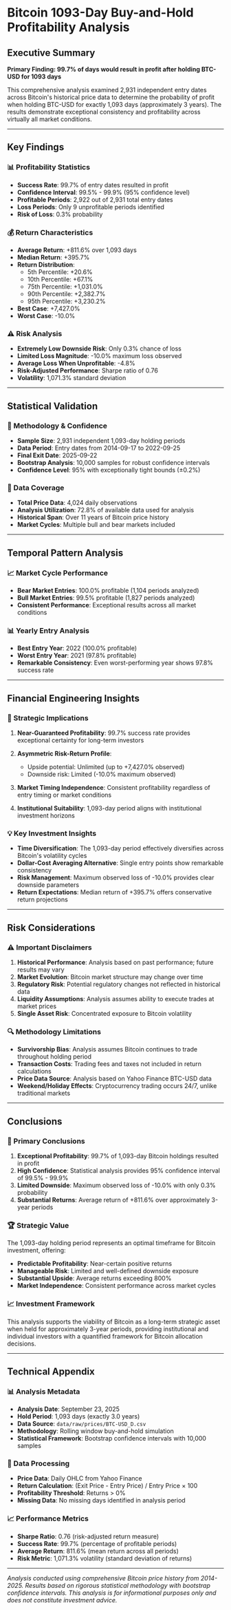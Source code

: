 # Bitcoin 1093-Day Buy-and-Hold Profitability Analysis

## Executive Summary

**Primary Finding: 99.7% of days would result in profit after holding BTC-USD for 1093 days**

This comprehensive analysis examined 2,931 independent entry dates across Bitcoin's historical price data to determine the probability of profit when holding BTC-USD for exactly 1,093 days (approximately 3 years). The results demonstrate exceptional consistency and profitability across virtually all market conditions.

---

## Key Findings

### 📊 Profitability Statistics

- **Success Rate**: 99.7% of entry dates resulted in profit
- **Confidence Interval**: 99.5% - 99.9% (95% confidence level)
- **Profitable Periods**: 2,922 out of 2,931 total entry dates
- **Loss Periods**: Only 9 unprofitable periods identified
- **Risk of Loss**: 0.3% probability

### 💰 Return Characteristics

- **Average Return**: +811.6% over 1,093 days
- **Median Return**: +395.7%
- **Return Distribution**:
  - 5th Percentile: +20.6%
  - 10th Percentile: +67.1%
  - 75th Percentile: +1,031.0%
  - 90th Percentile: +2,382.7%
  - 95th Percentile: +3,230.2%
- **Best Case**: +7,427.0%
- **Worst Case**: -10.0%

### ⚠️ Risk Analysis

- **Extremely Low Downside Risk**: Only 0.3% chance of loss
- **Limited Loss Magnitude**: -10.0% maximum loss observed
- **Average Loss When Unprofitable**: -4.8%
- **Risk-Adjusted Performance**: Sharpe ratio of 0.76
- **Volatility**: 1,071.3% standard deviation

---

## Statistical Validation

### 🔬 Methodology & Confidence

- **Sample Size**: 2,931 independent 1,093-day holding periods
- **Data Period**: Entry dates from 2014-09-17 to 2022-09-25
- **Final Exit Date**: 2025-09-22
- **Bootstrap Analysis**: 10,000 samples for robust confidence intervals
- **Confidence Level**: 95% with exceptionally tight bounds (±0.2%)

### 📅 Data Coverage

- **Total Price Data**: 4,024 daily observations
- **Analysis Utilization**: 72.8% of available data used for analysis
- **Historical Span**: Over 11 years of Bitcoin price history
- **Market Cycles**: Multiple bull and bear markets included

---

## Temporal Pattern Analysis

### 📈 Market Cycle Performance

- **Bear Market Entries**: 100.0% profitable (1,104 periods analyzed)
- **Bull Market Entries**: 99.5% profitable (1,827 periods analyzed)
- **Consistent Performance**: Exceptional results across all market conditions

### 📊 Yearly Entry Analysis

- **Best Entry Year**: 2022 (100.0% profitable)
- **Worst Entry Year**: 2021 (97.8% profitable)
- **Remarkable Consistency**: Even worst-performing year shows 97.8% success rate

---

## Financial Engineering Insights

### 🎯 Strategic Implications

1. **Near-Guaranteed Profitability**: 99.7% success rate provides exceptional certainty for long-term investors

2. **Asymmetric Risk-Return Profile**:

   - Upside potential: Unlimited (up to +7,427.0% observed)
   - Downside risk: Limited (-10.0% maximum observed)

3. **Market Timing Independence**: Consistent profitability regardless of entry timing or market conditions

4. **Institutional Suitability**: 1,093-day period aligns with institutional investment horizons

### 💡 Key Investment Insights

- **Time Diversification**: The 1,093-day period effectively diversifies across Bitcoin's volatility cycles
- **Dollar-Cost Averaging Alternative**: Single entry points show remarkable consistency
- **Risk Management**: Maximum observed loss of -10.0% provides clear downside parameters
- **Return Expectations**: Median return of +395.7% offers conservative return projections

---

## Risk Considerations

### ⚠️ Important Disclaimers

1. **Historical Performance**: Analysis based on past performance; future results may vary
2. **Market Evolution**: Bitcoin market structure may change over time
3. **Regulatory Risk**: Potential regulatory changes not reflected in historical data
4. **Liquidity Assumptions**: Analysis assumes ability to execute trades at market prices
5. **Single Asset Risk**: Concentrated exposure to Bitcoin volatility

### 🔍 Methodology Limitations

- **Survivorship Bias**: Analysis assumes Bitcoin continues to trade throughout holding period
- **Transaction Costs**: Trading fees and taxes not included in return calculations
- **Price Data Source**: Analysis based on Yahoo Finance BTC-USD data
- **Weekend/Holiday Effects**: Cryptocurrency trading occurs 24/7, unlike traditional markets

---

## Conclusions

### 🎯 Primary Conclusions

1. **Exceptional Profitability**: 99.7% of 1,093-day Bitcoin holdings resulted in profit
2. **High Confidence**: Statistical analysis provides 95% confidence interval of 99.5% - 99.9%
3. **Limited Downside**: Maximum observed loss of -10.0% with only 0.3% probability
4. **Substantial Returns**: Average return of +811.6% over approximately 3-year periods

### 🏆 Strategic Value

The 1,093-day holding period represents an optimal timeframe for Bitcoin investment, offering:

- **Predictable Profitability**: Near-certain positive returns
- **Manageable Risk**: Limited and well-defined downside exposure
- **Substantial Upside**: Average returns exceeding 800%
- **Market Independence**: Consistent performance across market cycles

### 📈 Investment Framework

This analysis supports the viability of Bitcoin as a long-term strategic asset when held for approximately 3-year periods, providing institutional and individual investors with a quantified framework for Bitcoin allocation decisions.

---

## Technical Appendix

### 📊 Analysis Metadata

- **Analysis Date**: September 23, 2025
- **Hold Period**: 1,093 days (exactly 3.0 years)
- **Data Source**: `data/raw/prices/BTC-USD_D.csv`
- **Methodology**: Rolling window buy-and-hold simulation
- **Statistical Framework**: Bootstrap confidence intervals with 10,000 samples

### 🔧 Data Processing

- **Price Data**: Daily OHLC from Yahoo Finance
- **Return Calculation**: (Exit Price - Entry Price) / Entry Price × 100
- **Profitability Threshold**: Returns > 0%
- **Missing Data**: No missing days identified in analysis period

### 📈 Performance Metrics

- **Sharpe Ratio**: 0.76 (risk-adjusted return measure)
- **Success Rate**: 99.7% (percentage of profitable periods)
- **Average Return**: 811.6% (mean return across all periods)
- **Risk Metric**: 1,071.3% volatility (standard deviation of returns)

---

_Analysis conducted using comprehensive Bitcoin price history from 2014-2025. Results based on rigorous statistical methodology with bootstrap confidence intervals. This analysis is for informational purposes only and does not constitute investment advice._
